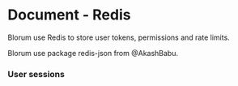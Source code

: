 # Document - Redis

Blorum use Redis to store user tokens, permissions and rate limits.

Blorum use package redis-json from @AkashBabu.

### User sessions

